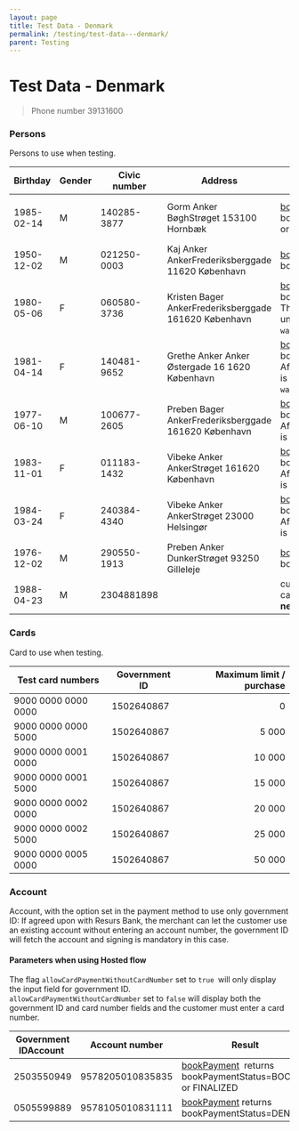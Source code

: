 ```yaml
---
layout: page
title: Test Data - Denmark
permalink: /testing/test-data---denmark/
parent: Testing
---
```



# Test Data - Denmark 

> Phone number 39131600

### Persons
Persons to use when testing.

| Birthday   | Gender | Civic number | Address                                               |  Results                                                                                                                                           | ~~[Shop flow](https://test.resurs.com/docs/display/DD/Shop+Flow+Service)~~ (deprecated)                                                                                                                                     |
|------------|--------|--------------|-------------------------------------------------------|----------------------------------------------------------------------------------------------------------------------------------------------------|-----------------------------------------------------------------------------------------------------------------------------------------------------------------------------------------------------------------------------|
| 1985-02-14 | M      | 140285-3877  | Gorm Anker BøghStrøget 153100 Hornbæk                 | [bookPayment](/simplified-flow-api/bookpayment/)  returns bookPaymentStatus=BOOKED or FINALIZED                                                                          | submitLimitApplication returns decision=GRANTED bookPayment returns fraudControlStatus=NOT_FROZEN |
| 1950-12-02 | M      | 021250-0003  | Kaj Anker AnkerFrederiksberggade 11620 København      | [bookPayment](/simplified-flow-api/bookpayment/) returns bookPaymentStatus=DENIED                                                                                        | submitLimitApplication returns decision=TRIAL                                                                                                           |
| 1980-05-06 | F      | 060580-3736  | Kristen Bager AnkerFrederiksberggade 161620 København | [bookPayment](/simplified-flow-api/bookpayment/) returns bookPaymentStatus=FROZEN The payment will never be unfrozen.Requires `waitForFraudControl=true`                 | bookPayment returns fraudControlStatus=FROZEN The payment will never be unfrozen.Requires `waitForFraudControl=true`                                                |
| 1981-04-14 | F      | 140481-9652  | Grethe Anker Anker Østergade 16 1620 København        | [bookPayment](/simplified-flow-api/bookpayment/) returns bookPaymentStatus=FROZEN After 5 seconds the payment is **unfrozen.** Requires `waitForFraudControl=true`       | bookPayment returns bookPaymentStatus=FROZEN After 5 seconds the payment is **unfrozen.** Requires `waitForFraudControl=true`                                      |
| 1977-06-10 | M      | 100677-2605  | Preben Bager AnkerFrederiksberggade 161620 København  | [bookPayment](/simplified-flow-api/bookpayment/) returns bookPaymentStatus=FROZEN After 5 seconds the payment is **annulled.**                                           | bookPayment returns bookPaymentStatus=FROZEN After 5 seconds the payment is **annulled.**                                                                          |
| 1983-11-01 | F      | 011183-1432  | Vibeke Anker AnkerStrøget 161620 København            | [bookPayment](/simplified-flow-api/bookpayment/) returns bookPaymentStatus=FROZEN After 10 minutes the payment is **unfrozen.**                                          | bookPayment returns bookPaymentStatus=FROZEN After 10 minutes the payment is **unfrozen.**                                                                          |
| 1984-03-24 | F      | 240384-4340  | Vibeke Anker AnkerStrøget 23000 Helsingør             | [bookPayment](/simplified-flow-api/bookpayment/) returns bookPaymentStatus=FROZEN After 10 minutes the payment is **annulled.**                                          | bookPayment returns bookPaymentStatus=FROZEN After 10 minutes the payment is **annulled.**                                                                          |
| 1976-12-02 | M      | 290550-1913  | Preben Anker DunkerStrøget 93250 Gilleleje            | [bookPayment](book/simplified-flow-api/bookpayment/payment) returns bookPaymentStatus=DENIED                                                                                        | submitLimitApplication returns decision=DENIED                                                                                                          |
| 1988-04-23 | M      | 2304881898   |                                                       | customer got no cards/accounts which allow **new card/account**                                                                                    | customer got no cards/accounts which allow **new card/account**                                                                                                                                                             |

### Cards
Card to use when testing.

| Test card numbers   | Government ID | Maximum limit / purchase |
|---------------------|---------------|-------------------------:|
| 9000 0000 0000 0000 | 1502640867    |                        0 |
| 9000 0000 0000 5000 | 1502640867    |                    5 000 |
| 9000 0000 0001 0000 | 1502640867    |                   10 000 |
| 9000 0000 0001 5000 | 1502640867    |                   15 000 |
| 9000 0000 0002 0000 | 1502640867    |                   20 000 |
| 9000 0000 0002 5000 | 1502640867    |                   25 000 |
| 9000 0000 0005 0000 | 1502640867    |                   50 000 |

### Account
Account, with the option set in the payment method to use only
government ID: If agreed upon with Resurs Bank, the merchant can let the
customer use an existing account without entering an account number, the
government ID will fetch the account and signing is mandatory in this
case.

#### Parameters when using Hosted flow
The flag `allowCardPaymentWithoutCardNumber` set to `true `will only
display the input field for government ID.  
`allowCardPaymentWithoutCardNumber` set to `false` will display both the
government ID and card number fields and the customer must enter a card
number.

| Government IDAccount  | Account number     | Result                                                                    |
|-----------------------|--------------------|---------------------------------------------------------------------------|
|  2503550949           |  9578205010835835  | [bookPayment](/simplified-flow-api/bookpayment/)  returns bookPaymentStatus=BOOKED or FINALIZED |
| 0505599889            | 9578105010831111   | [bookPayment](/simplified-flow-api/bookpayment/) returns bookPaymentStatus=DENIED               |

